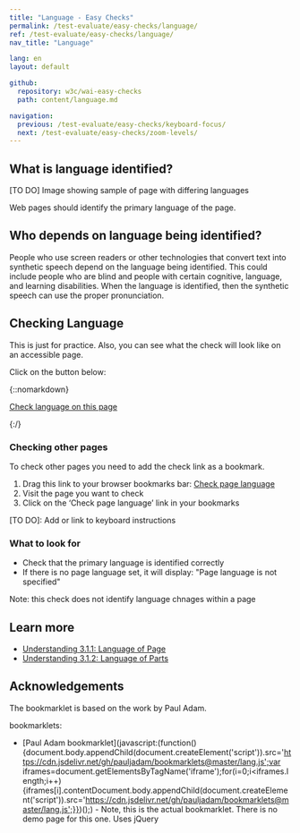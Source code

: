 ```yaml
---
title: "Language - Easy Checks"
permalink: /test-evaluate/easy-checks/language/
ref: /test-evaluate/easy-checks/language/
nav_title: "Language"

lang: en
layout: default

github:
  repository: w3c/wai-easy-checks
  path: content/language.md

navigation:
  previous: /test-evaluate/easy-checks/keyboard-focus/
  next: /test-evaluate/easy-checks/zoom-levels/
---
```


## What is language identified?

[TO DO] Image showing sample of page with differing languages

Web pages should identify the primary language of the page.

## Who depends on language being identified?

People who use screen readers or other technologies that convert text into synthetic speech depend on the language being identified. This could include people who are blind and people with certain cognitive, language, and learning disabilities. When the language is identified, then the synthetic speech can use the proper pronunciation.

## Checking Language

This is just for practice. Also, you can see what the check will look like on an accessible page.

Click on the button below:

{::nomarkdown}
<p>
  <a class="button active" href="javascript:void%20function(){(el=document.querySelector(%22%23wai-styles%22))%26%26el.remove(),(el=document.querySelector(%22%23wai-info-box%22))%26%26el.remove(),document.querySelector(%22body%22).insertAdjacentHTML(%22afterbegin%22,%22%3Cstyle%20id='wai-styles'%3E%23wai-info-box{position:fixed;width:40%25;top:40%25;left:50%25;transform:translate(-50%25,-50%25);z-index:1000;color:black;font-family:Noto%20Sans,Trebuchet%20MS,Helvetica%20Neue,Arial,sans-serif}%23wai-info-box{border:solid%201px%20%23ddd;background-color:%23fff;box-shadow:0%204px%208px%200%20rgba(0,0,0,0.2),0%206px%2020px%200%20rgba(0,0,0,0.19);}%23wai-info-box%20header{font-weight:700;background-color:%23f2f2f2;color:%23005a6a;padding:8px%2016px;}%23wai-info-box%20header%20a{float:right;text-decoration:none}%23wai-info-box%20div{padding:8px%2016px;}%23wai-info-box%20div%20span{font-weight:700;}%3C/style%3E%22);let%20a=navigator.language||navigator.userLanguage,b=new%20Intl.DisplayNames([a],{type:%22language%22});var%20c=%22%22;let%20d=document.documentElement.lang||document.getElementsByTagName(%22html%22)[0].getAttribute(%22xml:lang%22);c+=d%3F%22%3Cspan%3E%22+d+%22%20(%22+b.of(d)+%22)%3C/span%3E%22:%22Page%20language%20is%20not%20specified%22,document.querySelector(%22body%22).insertAdjacentHTML(%22afterbegin%22,%22%3Caside%20id=\%22wai-info-box\%22%20tabindex=\%22-1\%22%3E%3Cheader%3EPage%20Language%3Ca%20href=\%22javascript:document.querySelector('%23wai-info-box').remove();\%22%20aria-label=\%22dismiss\%22%3EX%3C/a%3E%3C/header%3E%3Cdiv%3E%22+c+%22%3Cp%3EFind%20out%20more%20about%20%3Ca%20href=\%22https://www.w3.org/wai/easy-checks/language/\%22%3EChecking%20Page%20Language%3C/a%3E%3C/div%3E%3C/aside%3E%22),document.getElementById(%22wai-info-box%22).focus()}();">Check language on this page</a>
</p>
{:/}

### Checking other pages

To check other pages you need to add the check link as a bookmark.

1. Drag this link to your browser bookmarks bar: <a href="javascript:void%20function(){(el=document.querySelector(%22%23wai-styles%22))%26%26el.remove(),(el=document.querySelector(%22%23wai-info-box%22))%26%26el.remove(),document.querySelector(%22body%22).insertAdjacentHTML(%22afterbegin%22,%22%3Cstyle%20id='wai-styles'%3E%23wai-info-box{position:fixed;width:40%25;top:40%25;left:50%25;transform:translate(-50%25,-50%25);z-index:1000;color:black;font-family:Noto%20Sans,Trebuchet%20MS,Helvetica%20Neue,Arial,sans-serif}%23wai-info-box{border:solid%201px%20%23ddd;background-color:%23fff;box-shadow:0%204px%208px%200%20rgba(0,0,0,0.2),0%206px%2020px%200%20rgba(0,0,0,0.19);}%23wai-info-box%20header{font-weight:700;background-color:%23f2f2f2;color:%23005a6a;padding:8px%2016px;}%23wai-info-box%20header%20a{float:right;text-decoration:none}%23wai-info-box%20div{padding:8px%2016px;}%23wai-info-box%20div%20span{font-weight:700;}%3C/style%3E%22);let%20a=navigator.language||navigator.userLanguage,b=new%20Intl.DisplayNames([a],{type:%22language%22});var%20c=%22%22;let%20d=document.documentElement.lang||document.getElementsByTagName(%22html%22)[0].getAttribute(%22xml:lang%22);c+=d%3F%22%3Cspan%3E%22+d+%22%20(%22+b.of(d)+%22)%3C/span%3E%22:%22Page%20language%20is%20not%20specified%22,document.querySelector(%22body%22).insertAdjacentHTML(%22afterbegin%22,%22%3Caside%20id=\%22wai-info-box\%22%20tabindex=\%22-1\%22%3E%3Cheader%3EPage%20Language%3Ca%20href=\%22javascript:document.querySelector('%23wai-info-box').remove();\%22%20aria-label=\%22dismiss\%22%3EX%3C/a%3E%3C/header%3E%3Cdiv%3E%22+c+%22%3Cp%3EFind%20out%20more%20about%20%3Ca%20href=\%22https://www.w3.org/wai/easy-checks/language/\%22%3EChecking%20Page%20Language%3C/a%3E%3C/div%3E%3C/aside%3E%22),document.getElementById(%22wai-info-box%22).focus()}();">Check page language</a>
2. Visit the page you want to check
3. Click on the ‘Check page language’ link in your bookmarks

[TO DO]: Add or link to keyboard instructions

### What to look for

* Check that the primary language is identified correctly
* If there is no page language set, it will display: "Page language is not specified"

Note: this check does not identify language chnages within a page

## Learn more

* [Understanding 3.1.1: Language of Page](https://www.w3.org/WAI/WCAG22/Understanding/language-of-page.html)
* [Understanding 3.1.2: Language of Parts](https://www.w3.org/WAI/WCAG22/Understanding/language-of-parts)

## Acknowledgements

The bookmarklet is based on the work by Paul Adam.

bookmarklets:
* [Paul Adam bookmarklet](javascript:(function(){document.body.appendChild(document.createElement('script')).src='https://cdn.jsdelivr.net/gh/pauljadam/bookmarklets@master/lang.js';var iframes=document.getElementsByTagName('iframe');for(i=0;i<iframes.length;i++) {iframes[i].contentDocument.body.appendChild(document.createElement('script')).src='https://cdn.jsdelivr.net/gh/pauljadam/bookmarklets@master/lang.js';}})();) - Note, this is the actual bookmarklet. There is no demo page for this one. Uses jQuery
